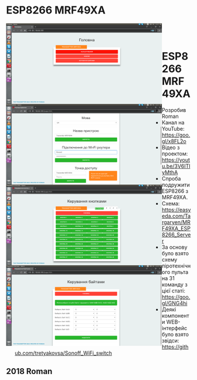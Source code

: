 # ESP8266 MRF49XA
<a href="https://raw.githubusercontent.com/RomanButsiy/ESP8266_MRF49XA/master/screens/Screen1.png"><img src="https://raw.githubusercontent.com/RomanButsiy/ESP8266_MRF49XA/master/screens/Screen1.png" align="left" height="220" width="425" ></a>
<a href="https://raw.githubusercontent.com/RomanButsiy/ESP8266_MRF49XA/master/screens/Screen2.png"><img src="https://raw.githubusercontent.com/RomanButsiy/ESP8266_MRF49XA/master/screens/Screen2.png" align="left" height="220" width="425" ></a>
<a href="https://raw.githubusercontent.com/RomanButsiy/ESP8266_MRF49XA/master/screens/Screen3.png"><img src="https://raw.githubusercontent.com/RomanButsiy/ESP8266_MRF49XA/master/screens/Screen3.png" align="left" height="220" width="425" ></a>
<a href="https://raw.githubusercontent.com/RomanButsiy/ESP8266_MRF49XA/master/screens/Screen4.png"><img src="https://raw.githubusercontent.com/RomanButsiy/ESP8266_MRF49XA/master/screens/Screen4.png" align="left" height="220" width="425" ></a>
<br>
<br>
# ESP8266 MRF49XA
 - Розробив Roman
 - Канал на YouTube: https://goo.gl/x8FL2o
 - Відео з проектом: https://youtu.be/3V6ITlyMthA
 - Спроба подружити ESP8266 з MRF49XA. 
 - Схема: https://easyeda.com/Targaryen/MRF49XA_ESP8266_Server
 - За основу було взято схему піротехнічного пульта на 31 команду з цієї статі: https://goo.gl/GNG4hi
 - Деякі компоненти WEB-інтерфейс було взято звідси: https://github.com/tretyakovsa/Sonoff_WiFi_switch 
## 2018 Roman
